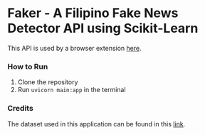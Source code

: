 # Faker - A Filipino Fake News Detector API using Scikit-Learn

This API is used by a browser extension [here](https://github.com/H3XoRuSH/Filipino-Fake-News-Detector).

### How to Run
1. Clone the repository
2. Run `uvicorn main:app` in the terminal

### Credits
The dataset used in this application can be found in this [link](https://github.com/jcblaisecruz02/Tagalog-fake-news).
